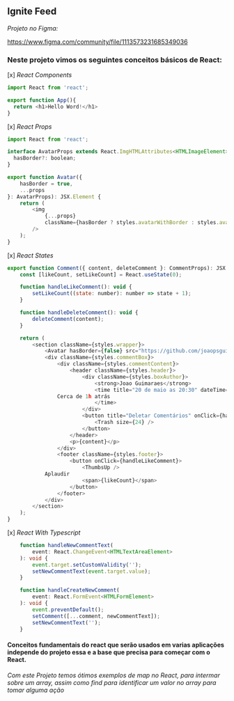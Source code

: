 ## Ignite Feed

*Projeto no Figma:*

https://www.figma.com/community/file/1113573231685349036

### Neste projeto vimos os seguintes conceitos básicos de React:
[x] *React Components*

```js
import React from 'react';

export function App(){
  return <h1>Hello Word!</h1>
}
```

[x] *React Props*

```js
import React from 'react';

interface AvatarProps extends React.ImgHTMLAttributes<HTMLImageElement> {
  hasBorder?: boolean;
}

export function Avatar({
	hasBorder = true,
	...props
}: AvatarProps): JSX.Element {
	return (
		<img
			{...props}
			className={hasBorder ? styles.avatarWithBorder : styles.avatar}
		/>
	);
}
```

[x] *React States*

```js
export function Comment({ content, deleteComment }: CommentProps): JSX.Element {
	const [likeCount, setLikeCount] = React.useState(0);

	function handleLikeComment(): void {
		setLikeCount((state: number): number => state + 1);
	}

	function handleDeleteComment(): void {
		deleteComment(content);
	}

	return (
		<section className={styles.wrapper}>
			<Avatar hasBorder={false} src="https://github.com/joaopsguimaraes.png" />
			<div className={styles.commentBox}>
				<div className={styles.commentContent}>
					<header className={styles.header}>
						<div className={styles.boxAuthor}>
							<strong>Joao Guimaraes</strong>
							<time title="20 de maio as 20:30" dateTime="2022-05-20 20:30:00">
                Cerca de 1h atrás
							</time>
						</div>
						<button title="Deletar Comentários" onClick={handleDeleteComment}>
							<Trash size={24} />
						</button>
					</header>
					<p>{content}</p>
				</div>
				<footer className={styles.footer}>
					<button onClick={handleLikeComment}>
						<ThumbsUp />
            Aplaudir
						<span>{likeCount}</span>
					</button>
				</footer>
			</div>
		</section>
	);
}
``` 

[x] *React With Typescript*

```ts
	function handleNewCommentText(
		event: React.ChangeEvent<HTMLTextAreaElement>
	): void {
		event.target.setCustomValidity('');
		setNewCommentText(event.target.value);
	}

	function handleCreateNewComment(
		event: React.FormEvent<HTMLFormElement>
	): void {
		event.preventDefault();
		setComment([...comment, newCommentText]);
		setNewCommentText('');
	}
``` 

#### Conceitos fundamentais do react que serão usados em varias aplicações independe do projeto essa e a base que precisa para começar com o React.

*Com este Projeto temos ótimos exemplos de map no React, para intermar sobre um array, assim como find para identificar um valor no array para tomar alguma ação*


